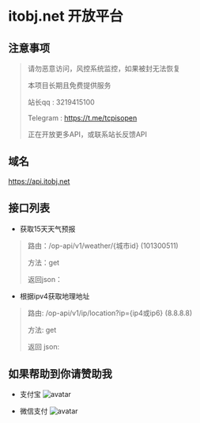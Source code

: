 # itobj.net 开放平台

## 注意事项

> 请勿恶意访问，风控系统监控，如果被封无法恢复
>
>本项目长期且免费提供服务
>
>站长qq : 3219415100
> 
> Telegram : https://t.me/tcpisopen
>
>正在开放更多API，或联系站长反馈API

## 域名

https://api.itobj.net

## 接口列表

- 获取15天天气预报

>
>路由：/op-api/v1/weather/{城市id}  (101300511)
>
>方法：get
>
>返回json：
>
>

- 根据ipv4获取地理地址

>
>路由: /op-api/v1/ip/location?ip={ip4或ip6}   (8.8.8.8)
>
>方法: get
>
>返回 json:
> 
> 
## 如果帮助到你请赞助我
- 支付宝
  ![avatar](https://s.itobj.net/img/pay/ali_pay.png)
  
- 微信支付
  ![avatar](https://s.itobj.net/img/pay/wecaht_pay.png)
